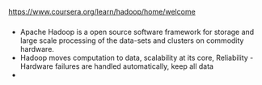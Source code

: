 https://www.coursera.org/learn/hadoop/home/welcome

### 
* Apache Hadoop is a open source software framework for storage and large scale processing of the data-sets and clusters on commodity hardware. 
* Hadoop moves computation to data, scalability at its core, Reliability - Hardware failures are handled automatically, keep all data
* 



